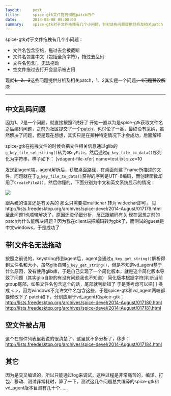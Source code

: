 ```yaml
---
layout:     post
title:      spice-gtk文件拖拽问题patch四个
date:       2014-08-08 09:00:00
summary:    spice-gtk对于文件拖拽有几个小问题，针对这些问题提供分析及相关patch
---
```


spice-gtk对于文件拖拽有几个小问题：

 - 文件名包含空格，拖过去会被截断
 - 文件名包含中文（包括全角字符），拖过去乱码
 - 文件名包含[，无法拖动
 - 空文件拖过去打开会显示被占用

现就~~1、2、3~~这些问题提供分析及相关patch，1、2其实是一个问题~~，4问题暂没解决~~


----------


**中文乱码问题**
-------------

因为1、2是一个问题，就直接按照2说好了
开始一直以为是spice-gtk获取文件名之后编码问题，之前为社区提交了一个[patch][1]，也讨论了一番，最终没有采纳，虽然解决了问题，但是现在想想，其实只是在某种特定情况下才会成功，后面解释

spice-gtk在拖拽文件的时候会把文件相关信息通过glib的`g_key_file_set_string()`转为`GKeyFile`，然后通过`g_key_file_to_data()`序列化为字符串，样子如下：
[vdagent-file-xfer]
name=test.txt
size=10

发送到agent端，agent解析后，获取桌面路径，在桌面创建了name所描述的文件，问题就在于`g_key_file_to_data()`获得的序列是UTF-8编码，而创建函数却用了`CreateFileA()`，然后你懂的，下面分别为中文和英文系统显示的情况：

![](https://dn-getlink.qbox.me/5d37e86b-1ff2-11e4-8bf4-4f12170170a3.jpg)

跟系统的语言还是有关系的
那么只需要把multichar 转为 widechar即可，
见http://lists.freedesktop.org/archives/spice-devel/2014-August/017179.html
至此问题1也顺带解决了，原因还没仔细分析，反正跟编码有关
现在回想之前的patch为什么能解决问题？因为我在client端把编码转为gbk了，而测试的guest是中文windows，于是成功了

**带[文件名无法拖动**
-----------

按照之前说的，keystring传到agent后，agent会通过`g_key_get_string()`解析得到文件名和大小，虽然glib自带`g_key_get_string()`，但是不知道vd_agent基于什么原因，没有使用glib库，于是自己实现了一个简化版本，就是这个简化版本导致了问题（其实glib自带的有没有问题我也不知道）
简化版本根据字符[判断当前group尾部，如果文件名包含这个的话，尾部就判断错了
于是我考虑可以把[ ] 换成 < >，因为windows不允许文件名包含这些，于是spice-gtk和vd_agent两端都要修改下了
patch如下，分别应用于vd_agent和spice-gtk：
http://lists.freedesktop.org/archives/spice-devel/2014-August/017180.html
http://lists.freedesktop.org/archives/spice-devel/2014-August/017181.html

**空文件被占用**
------------
这个在邮件列表里我说的很清楚了，这里就不多分析了，移步：
http://lists.freedesktop.org/archives/spice-devel/2014-August/017184.html

**其它**
--

因为是交叉编译的，所以只能通过log来调试，这种过程是非常痛苦的，编译、打包、移动、测试非常耗时，算了一下，测试这几个问题总共编译的spice-gtk和vd_agent版本目测有几十个……

  [1]: http://lists.freedesktop.org/archives/spice-devel/2014-February/016156.html
